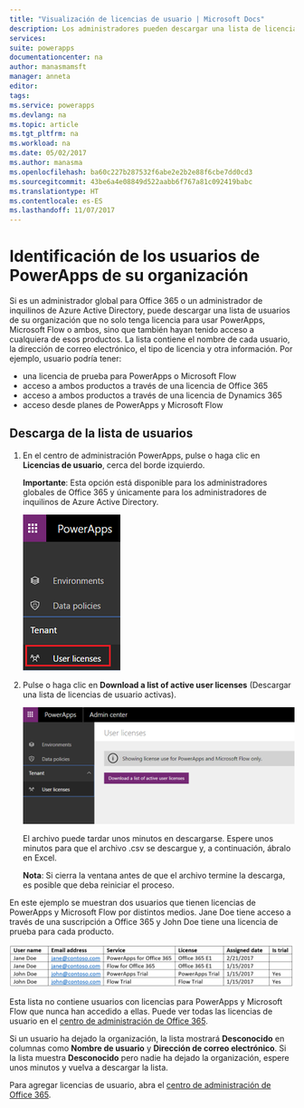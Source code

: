 ```yaml
---
title: "Visualización de licencias de usuario | Microsoft Docs"
description: Los administradores pueden descargar una lista de licencias de usuario para PowerApps y Microsoft Flow.
services: 
suite: powerapps
documentationcenter: na
author: manasmamsft
manager: anneta
editor: 
tags: 
ms.service: powerapps
ms.devlang: na
ms.topic: article
ms.tgt_pltfrm: na
ms.workload: na
ms.date: 05/02/2017
ms.author: manasma
ms.openlocfilehash: ba60c227b287532f6abe2e2b2e88f6cbe7dd0cd3
ms.sourcegitcommit: 43be6a4e08849d522aabb6f767a81c092419babc
ms.translationtype: HT
ms.contentlocale: es-ES
ms.lasthandoff: 11/07/2017
---
```

# <a name="identify-powerapps-users-in-your-organization"></a>Identificación de los usuarios de PowerApps de su organización
Si es un administrador global para Office 365 o un administrador de inquilinos de Azure Active Directory, puede descargar una lista de usuarios de su organización que no solo tenga licencia para usar PowerApps, Microsoft Flow o ambos, sino que también hayan tenido acceso a cualquiera de esos productos. La lista contiene el nombre de cada usuario, la dirección de correo electrónico, el tipo de licencia y otra información. Por ejemplo, usuario podría tener:

* una licencia de prueba para PowerApps o Microsoft Flow
* acceso a ambos productos a través de una licencia de Office 365
* acceso a ambos productos a través de una licencia de Dynamics 365
* acceso desde planes de PowerApps y Microsoft Flow

## <a name="download-the-list-of-users"></a>Descarga de la lista de usuarios
1. En el centro de administración PowerApps, pulse o haga clic en **Licencias de usuario**, cerca del borde izquierdo.
   
    **Importante**: Esta opción está disponible para los administradores globales de Office 365 y únicamente para los administradores de inquilinos de Azure Active Directory.
   
    ![Archivo y Compartir](./media/admin-view-user-licenses/leftnav.png)
2. Pulse o haga clic en **Download a list of active user licenses** (Descargar una lista de licencias de usuario activas).
   
    ![Archivo y Compartir](./media/admin-view-user-licenses/download-list.png)
   
    El archivo puede tardar unos minutos en descargarse. Espere unos minutos para que el archivo .csv se descargue y, a continuación, ábralo en Excel.
   
    **Nota**: Si cierra la ventana antes de que el archivo termine la descarga, es posible que deba reiniciar el proceso.

En este ejemplo se muestran dos usuarios que tienen licencias de PowerApps y Microsoft Flow por distintos medios. Jane Doe tiene acceso a través de una suscripción a Office 365 y John Doe tiene una licencia de prueba para cada producto.

![Archivo y Compartir](./media/admin-view-user-licenses/table2.png)

Esta lista no contiene usuarios con licencias para PowerApps y Microsoft Flow que nunca han accedido a ellas. Puede ver todas las licencias de usuario en el [centro de administración de Office 365][1].

Si un usuario ha dejado la organización, la lista mostrará **Desconocido** en columnas como **Nombre de usuario** y **Dirección de correo electrónico**. Si la lista muestra **Desconocido** pero nadie ha dejado la organización, espere unos minutos y vuelva a descargar la lista.

Para agregar licencias de usuario, abra el [centro de administración de Office 365][1].

<!--Reference links in article-->
[1]:https://support.office.com/article/Assign-or-remove-licenses-for-Office-365-for-business-997596b5-4173-4627-b915-36abac6786dc
